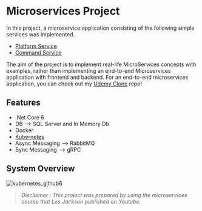 # Microservices Project
In this project, a microservice application consisting of the following simple services was implemented.
- [Platform Service](https://github.com/akorez/MicroService_Project/tree/master/PlatformService)
- [Command Service ](https://github.com/akorez/MicroService_Project/tree/master/CommandsService)

The aim of the project is to implement real-life MicroServices concepts with examples, rather than implementing an end-to-end Microservices application with frontend and backend. 
For an end-to-end microservices application, you can check out my [Udemy Clone](https://github.com/akorez/Udemy-Clone) repo!

## Features
- .Net Core 6
- DB --> SQL Server and In Memory Db
- Docker
- [Kubernetes](https://github.com/akorez/MicroService_Project/tree/master/K8S)
- Async Messaging --> RabbitMQ 
- Sync Messaging --> gRPC

## System Overview
![kubernetes_github6](https://user-images.githubusercontent.com/34706028/235376342-5b375c9b-960a-458c-bee9-5d4f253db261.jpg)

> *Disclaimer : This project was prepared by using the microservices course that Les Jackson published on Youtube.*
